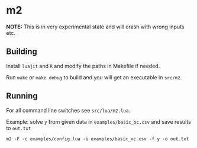 m2
===

**NOTE:** This is in very experimental state and will crash with wrong inputs etc.

Building
--------
Install `luajit` and `R` and modify the paths in Makefile if needed.

Run `make` or `make debug` to build and you will get an executable in `src/m2`.

Running
-------
For all command line switches see `src/lua/m2.lua`.

Example: solve `y` from given data in `examples/basic_xc.csv` and save results to `out.txt`
```
m2 -F -c examples/config.lua -i examples/basic_xc.csv -f y -o out.txt
```
